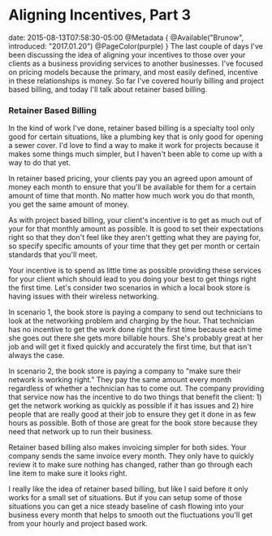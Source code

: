 # Aligning Incentives, Part 3
date: 2015-08-13T07:58:30-05:00
@Metadata {
  @Available("Brunow", introduced: "2017.01.20")
  @PageColor(purple)
}
The last couple of days I've been discussing the idea of aligning your incentives to those over your clients as a business providing services to another businesses. I've focused on pricing models because the primary, and most easily defined, incentive in these relationships is money. So far I've covered hourly billing and project based billing, and today I'll talk about retainer based billing.

### Retainer Based Billing

In the kind of work I've done, retainer based billing is a specialty tool only good for certain situations, like a plumbing key that is only good for opening a sewer cover. I'd love to find a way to make it work for projects because it makes some things much simpler, but I haven't been able to come up with a way to do that yet.

In retainer based pricing, your clients pay you an agreed upon amount of money each month to ensure that you'll be available for them for a certain amount of time that month. No matter how much work you do that month, you get the same amount of money.

As with project based billing, your client's incentive is to get as much out of your for that monthly amount as possible. It is good to set their expectations right so that they don't feel like they aren't getting what they are paying for, so specify specific amounts of your time that they get per month or certain standards that you'll meet.

Your incentive is to spend as little time as possible providing these services for your client which should lead to you doing your best to get things right the first time. Let's consider two scenarios in which a local book store is having issues with their wireless networking.

In scenario 1, the book store is paying a company to send out technicians to look at the networking problem and charging by the hour. That technician has no incentive to get the work done right the first time because each time she goes out there she gets more billable hours. She's probably great at her job and will get it fixed quickly and accurately the first time, but that isn't always the case.

In scenario 2, the book store is paying a company to "make sure their network is working right." They pay the same amount every month regardless of whether a technician has to come out. The company providing that service now has the incentive to do two things that benefit the client: 1) get the network working as quickly as possible if it has issues and 2) hire people that are really good at their job to ensure they get it done in as few hours as possible. Both of those are great for the book store because they need that network up to run their business.

Retainer based billing also makes invoicing simpler for both sides. Your company sends the same invoice every month. They only have to quickly review it to make sure nothing has changed, rather than go through each line item to make sure it looks right.

I really like the idea of retainer based billing, but like I said before it only works for a small set of situations. But if you can setup some of those situations you can get a nice steady baseline of cash flowing into your business every month that helps to smooth out the fluctuations you'll get from your hourly and project based work.

